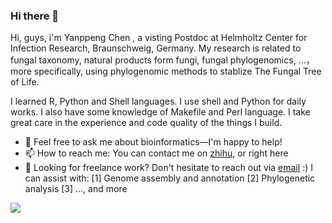 ### Hi there 👋

Hi, guys, i'm Yanppeng Chen , a visting Postdoc at Helmholtz Center for Infection Research, Braunschweig, Germany. My research is related to fungal taxonomy, natural products form fungi, fungal phylogenomics, ...，more specifically, using phylogenomic methods to stablize The Fungal Tree of Life.  

I learned R, Python and Shell languages. I use shell and Python for daily works. I also have some knowledge of Makefile and Perl language. I take great care in the experience and code quality of the things I build.


- 💬 Feel free to ask me about bioinformatics—I'm happy to help!
- 📫 How to reach me:  You can contact me on [zhihu](https://www.zhihu.com/people/YP_CHEN), or right here
- 💼 Looking for freelance work? Don't hesitate to reach out via [email](yanpengch@qq.com) :) I can assist with:
    [1] Genome assembly and annotation
    [2] Phylogenetic analysis
    [3] ..., and more

![](https://github-readme-stats.vercel.app/api?username=ypchan)
